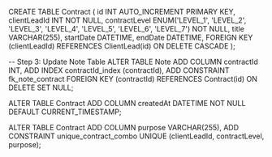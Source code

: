 CREATE TABLE Contract (
id INT AUTO_INCREMENT PRIMARY KEY,
clientLeadId INT NOT NULL,
contractLevel ENUM('LEVEL_1', 'LEVEL_2', 'LEVEL_3', 'LEVEL_4', 'LEVEL_5', 'LEVEL_6', 'LEVEL_7') NOT NULL,
title VARCHAR(255),
startDate DATETIME,
endDate DATETIME,
FOREIGN KEY (clientLeadId) REFERENCES ClientLead(id) ON DELETE CASCADE
);

-- Step 3: Update Note Table
ALTER TABLE Note
ADD COLUMN contractId INT,
ADD INDEX contractId_index (contractId),
ADD CONSTRAINT fk_note_contract FOREIGN KEY (contractId) REFERENCES Contract(id) ON DELETE SET NULL;

ALTER TABLE Contract
ADD COLUMN createdAt DATETIME NOT NULL DEFAULT CURRENT_TIMESTAMP;

ALTER TABLE Contract
ADD COLUMN purpose VARCHAR(255),
ADD CONSTRAINT unique_contract_combo UNIQUE (clientLeadId, contractLevel, purpose);
